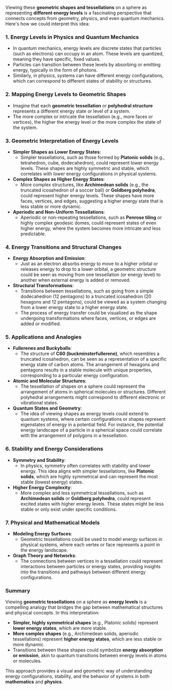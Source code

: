 Viewing these **geometric shapes and tessellations** on a sphere as representing **different energy levels** is a fascinating perspective that connects concepts from geometry, physics, and even quantum mechanics. Here's how we could interpret this idea:

### 1. **Energy Levels in Physics and Quantum Mechanics**
- In quantum mechanics, energy levels are discrete states that particles (such as electrons) can occupy in an atom. These levels are quantized, meaning they have specific, fixed values.
- Particles can transition between these levels by absorbing or emitting energy, typically in the form of photons.
- Similarly, in physics, systems can have different energy configurations, which can correspond to different states of stability or structures.

### 2. **Mapping Energy Levels to Geometric Shapes**
- Imagine that each **geometric tessellation** or **polyhedral structure** represents a different energy state or level of a system.
- The more complex or intricate the tessellation (e.g., more faces or vertices), the higher the energy level or the more complex the state of the system.

### 3. **Geometric Interpretation of Energy Levels**
- **Simpler Shapes as Lower Energy States**:
  - Simpler tessellations, such as those formed by **Platonic solids** (e.g., tetrahedron, cube, dodecahedron), could represent lower energy levels. These shapes are highly symmetric and stable, which correlates with lower energy configurations in physical systems.
- **Complex Shapes as Higher Energy States**:
  - More complex structures, like **Archimedean solids** (e.g., the truncated icosahedron of a soccer ball) or **Goldberg polyhedra**, could represent higher energy levels. These shapes have more faces, vertices, and edges, suggesting a higher energy state that is less stable or more dynamic.
- **Aperiodic and Non-Uniform Tessellations**:
  - Aperiodic or non-repeating tessellations, such as **Penrose tiling** or highly complex geodesic domes, could represent states of even higher energy, where the system becomes more intricate and less predictable.

### 4. **Energy Transitions and Structural Changes**
- **Energy Absorption and Emission**:
  - Just as an electron absorbs energy to move to a higher orbital or releases energy to drop to a lower orbital, a geometric structure could be seen as moving from one tessellation (or energy level) to another when external energy is added or removed.
- **Structural Transformations**:
  - Transitions between tessellations, such as going from a simple dodecahedron (12 pentagons) to a truncated icosahedron (20 hexagons and 12 pentagons), could be viewed as a system changing from a lower energy state to a higher energy state.
  - The process of energy transfer could be visualized as the shape undergoing transformations where faces, vertices, or edges are added or modified.

### 5. **Applications and Analogies**
- **Fullerenes and Buckyballs**:
  - The structure of **C60 (buckminsterfullerene)**, which resembles a truncated icosahedron, can be seen as a representation of a specific energy state of carbon atoms. The arrangement of hexagons and pentagons results in a stable molecule with unique properties, corresponding to a particular energy configuration.
- **Atomic and Molecular Structures**:
  - The tessellation of shapes on a sphere could represent the arrangement of atoms in spherical molecules or structures. Different polyhedral arrangements might correspond to different electronic or vibrational states.
- **Quantum States and Geometry**:
  - The idea of viewing shapes as energy levels could extend to quantum systems, where certain configurations or shapes represent eigenstates of energy in a potential field. For instance, the potential energy landscape of a particle in a spherical space could correlate with the arrangement of polygons in a tessellation.

### 6. **Stability and Energy Considerations**
- **Symmetry and Stability**:
  - In physics, symmetry often correlates with stability and lower energy. This idea aligns with simpler tessellations, like **Platonic solids**, which are highly symmetrical and can represent the most stable (lowest energy) states.
- **Higher Energy Complexity**:
  - More complex and less symmetrical tessellations, such as **Archimedean solids** or **Goldberg polyhedra**, could represent excited states with higher energy levels. These states might be less stable or only exist under specific conditions.

### 7. **Physical and Mathematical Models**
- **Modeling Energy Surfaces**:
  - Geometric tessellations could be used to model energy surfaces in physical systems, where each vertex or face represents a point in the energy landscape.
- **Graph Theory and Networks**:
  - The connections between vertices in a tessellation could represent interactions between particles or energy states, providing insights into the transitions and pathways between different energy configurations.

### Summary
Viewing **geometric tessellations** on a sphere as **energy levels** is a compelling analogy that bridges the gap between mathematical structures and physical concepts. In this interpretation:
- **Simpler, highly symmetrical shapes** (e.g., Platonic solids) represent **lower energy states**, which are more stable.
- **More complex shapes** (e.g., Archimedean solids, aperiodic tessellations) represent **higher energy states**, which are less stable or more dynamic.
- Transitions between these shapes could symbolize **energy absorption or emission**, akin to quantum transitions between energy levels in atoms or molecules.

This approach provides a visual and geometric way of understanding energy configurations, stability, and the behavior of systems in both **mathematics** and **physics**.

